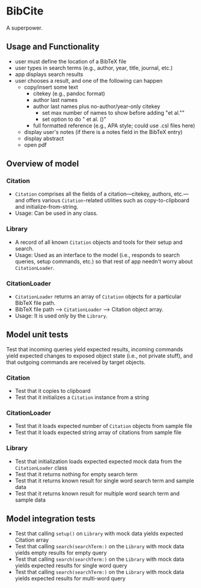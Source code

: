 # BibCite
A superpower.

## Usage and Functionality
- user must define the location of a BibTeX file
- user types in search terms (e.g., author, year, title, journal, etc.)
- app displays search results
- user chooses a result, and one of the following can happen
    - copy/insert some text
        - citekey (e.g., pandoc format)
        - author last names
        - author last names plus no-author/year-only citekey
            - set max number of names to show before adding "et al.""
            - set option to do "<first author>  et al. (<year>)"
        - full formatted reference (e.g., APA style; could use .csl files here)
    - display user's notes (if there is a notes field in the BibTeX entry)
    - display abstract
    - open pdf

## Overview of model

### Citation
- `Citation` comprises all the fields of a citation—citekey, authors, etc.—and offers various `Citation`-related utilities such as copy-to-clipboard and initialize-from-string.
- Usage: Can be used in any class.

### Library
- A record of all known `Citation` objects and tools for their setup and search.
- Usage: Used as an interface to the model (i.e., responds to search queries, setup commands, etc.) so that rest of app needn't worry about `CitationLoader`.

### CitationLoader
- `CitationLoader` returns an array of `Citation` objects for a particular BibTeX file path. 
- BibTeX file path --> `CitationLoader` --> Citation object array.
- Usage: It is used only by the `Library`.

## Model unit tests
Test that incoming queries yield expected results, incoming commands yield expected changes to exposed object state (i.e., not private stuff), and that outgoing commands are received by target objects.

### Citation
- Test that it copies to clipboard
- Test that it initializes a `Citation` instance from a string

### CitationLoader
- Test that it loads expected number of `Citation` objects from sample file
- Test that it loads expected string array of citations from sample file

### Library
- Test that initialization loads expected expected mock data from the `CitationLoader` class
- Test that it returns nothing for empty search term
- Test that it returns known result for single word search term and sample data
- Test that it returns known result for multiple word search term and sample data


## Model integration tests
- Test that calling `setup()` on `Library` with mock data yields expected Citation array
- Test that calling `search(searchTerm:)` on the `Library` with mock data yields empty results for empty query
- Test that calling `search(searchTerm:)` on the `Library` with mock data yields expected results for single word query
- Test that calling `search(searchTerm:)` on the `Library` with mock data yields expected results for multi-word query
